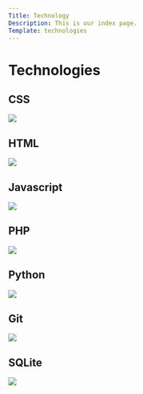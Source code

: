 ```yaml
---
Title: Technology
Description: This is our index page.
Template: technologies
---
```


Technologies
==========================
<div class="boxes technology-css">
<h2>CSS</h2>
<a href="%base_url%?technology/css"><img src="image/css.jpg"></a>
</div>

<div class="boxes technology-html">
<h2>HTML</h2>
<a href="%base_url%?technology/html"><img src="image/html.jpg"></a>
</div>

<div class="boxes technology-javascript">
<h2>Javascript</h2>
<a href="%base_url%?technology/javascript"><img src="image/js.jpg"></a>
</div>

<div class="boxes technology-php">
<h2>PHP</h2>
<a href="%base_url%?technology/php"><img src="image/php.jpg"></a>
</div>

<div class="boxes technology-python">
<h2>Python</h2>
<a href="%base_url%?technology/python"><img src="image/python.jpg?q=50"></a>
</div>

<div class="boxes technology-git">
<h2>Git</h2>
<a href="%base_url%?technology/git"><img src="image/git2.jpg"></a>
</div>

<div class="boxes technology-sql">
<h2>SQLite</h2>
<a href="%base_url%?technology/sqlite"><img src="image/sql.jpg"></a>
</div>
